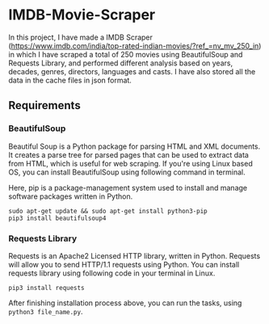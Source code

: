 # IMDB-Movie-Scraper

In this project, I have made a IMDB Scraper (https://www.imdb.com/india/top-rated-indian-movies/?ref_=nv_mv_250_in) in which I have scraped a total of 250 movies using BeautifulSoup and Requests Library, and performed different analysis based on years, decades, genres, directors, languages and casts. 
I have also stored all the data in the cache files in json format.

## Requirements

### BeautifulSoup

Beautiful Soup is a Python package for parsing HTML and XML documents. It creates a parse tree for parsed pages that can be used to extract data from HTML, which is useful for web scraping. If you're using Linux based OS, you can install BeautifulSoup using following command in terminal.

Here, pip is a package-management system used to install and manage software packages written in Python.

```
sudo apt-get update && sudo apt-get install python3-pip
pip3 install beautifulsoup4
```

### Requests Library

Requests is an Apache2 Licensed HTTP library, written in Python. Requests will allow you to send HTTP/1.1 requests using Python.
You can install requests library using following code in your terminal in Linux.

`pip3 install requests`

After finishing installation process above, you can run the tasks, using `python3 file_name.py`.
